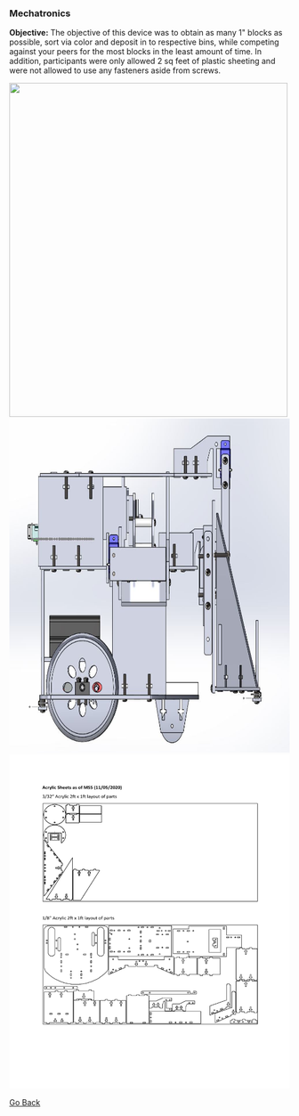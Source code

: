 ### Mechatronics
**Objective:** The objective of this device was to obtain as many 1" blocks as possible, sort via color and deposit in to respective bins, while competing against your peers for the most blocks in the least amount of time. In addition, participants were only allowed 2 sq feet of plastic sheeting and were not allowed to use any fasteners aside from screws. 

<img src="assets/images/real_robot" width="500" height="600" border="0">

<br>
<img src="assets/images/ss_robot.JPG" width="700" height="600" border="0">
<br>
<img src="assets/images/sheet_robot.png" width="700" height="600" border="0">
<br>

[Go Back](https://michaeldarpino.github.io/)
